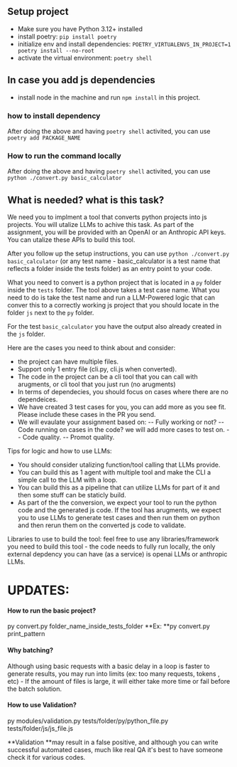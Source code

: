 ## Setup project

- Make sure you have Python 3.12+ installed
- install poetry: `pip install poetry`
- initialize env and install dependencies: `POETRY_VIRTUALENVS_IN_PROJECT=1 poetry install --no-root`
- activate the virtual environment: `poetry shell`

## In case you add js dependencies

- install node in the machine and run `npm install` in this project.

### how to install dependency

After doing the above and having `poetry shell` activited, you can use `poetry add PACKAGE_NAME`

### How to run the command locally

After doing the above and having `poetry shell` activited, you can use `python ./convert.py basic_calculator`

## What is needed? what is this task?

We need you to implment a tool that converts python projects into js projects. You will utalize LLMs to achive this task.
As part of the assignment, you will be provided with an OpenAI or an Anthropic API keys. You can utalize these APIs to build this tool.

After you follow up the setup instructions, you can use `python ./convert.py basic_calculator` (or any test name - basic_calculator is a test name that reflects a folder inside the tests folder) as an entry point to your code.

What you need to convert is a python project that is located in a `py` folder inside the `tests` folder. The tool above takes a test case name.
What you need to do is take the test name and run a LLM-Powered logic that can conver this to a correctly working js project that you should locate in the folder `js` next to the `py` folder.

For the test `basic_calculator` you have the output also already created in the `js` folder.

Here are the cases you need to think about and consider:

- the project can have multiple files.
- Support only 1 entry file (cli.py, cli.js when converted).
- The code in the project can be a cli tool that you can call with arugments, or cli tool that you just run (no arugments)
- In terms of dependecies, you should focus on cases where there are no dependeices.
- We have created 3 test cases for you, you can add more as you see fit. Please include these cases in the PR you send.
- We will evaulate your assignment based on:
  -- Fully working or not?
  -- Code running on cases in the code? we will add more cases to test on.
  -- Code quality.
  -- Promot quality.

Tips for logic and how to use LLMs:

- You should consider utalizing function/tool calling that LLMs provide.
- You can build this as 1 agent with multiple tool and make the CLI a simple call to the LLM with a loop.
- You can build this as a pipeline that can utilize LLMs for part of it and then some stuff can be staticly build.
- As part of the the conversion, we expect your tool to run the python code and the generated js code. If the tool has arugments, we expect you to use LLMs to generate test cases and then run them on python and then rerun them on the converted js code to validate.

Libraries to use to build the tool: feel free to use any libraries/framework you need to build this tool - the code needs to fully run locally, the only external depdency you can have (as a service) is openai LLMs or anthropic LLMs.

# UPDATES:

#### How to run the basic project?

py convert.py folder_name_inside_tests_folder
**Ex: **py convert.py print_pattern

#### Why batching?

Although using basic requests with a basic delay in a loop is faster to generate results, you may run into limits (ex: too many requests, tokens , etc) - If the amount of files is large, it will either take more time or fail before the batch solution.

#### How to use Validation?

py modules/validation.py tests/folder/py/python_file.py tests/folder/js/js_file.js

**Validation **may result in a false positive, and although you can write successful automated cases, much like real QA it's best to have someone check it for various codes.

